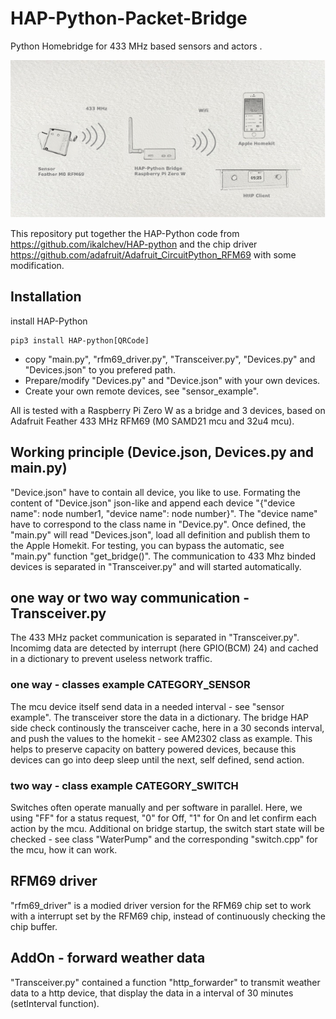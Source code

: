 # HAP-Python-Packet-Bridge

Python Homebridge for 433 MHz based sensors and actors .

![Image of hardware](Image1.png)

This repository put together the HAP-Python code from <https://github.com/ikalchev/HAP-python> and the chip driver  <https://github.com/adafruit/Adafruit_CircuitPython_RFM69> with some modification.

## Installation

install HAP-Python

```
pip3 install HAP-python[QRCode]
```

* copy "main.py", "rfm69_driver.py", "Transceiver.py", "Devices.py" and "Devices.json" to you prefered path.
* Prepare/modify "Devices.py" and "Device.json" with your own devices.
* Create your own remote devices, see "sensor_example".

All is tested with a Raspberry Pi Zero W as a bridge and 3 devices, based on Adafruit Feather 433 MHz RFM69 (M0 SAMD21 mcu and 32u4 mcu).

## Working principle (Device.json, Devices.py and main.py)

"Device.json" have to contain all device, you like to use. Formating the content of "Device.json" json-like and append each device "{"device name": node number1, "device name": node number}". The "device name" have to correspond to the class name in "Device.py". Once defined, the "main.py" will read "Devices.json", load all definition and publish them to the Apple Homekit. For testing, you can bypass the automatic, see "main.py" function "get_bridge()". The communication to 433 Mhz binded devices is separated in "Transceiver.py" and will started automatically.

## one way or two way communication - Transceiver.py

The 433 MHz packet communication is separated in "Transceiver.py". Incomimg data are detected by interrupt (here GPIO(BCM) 24) and cached in a dictionary to prevent useless network traffic.

### one way - classes example CATEGORY_SENSOR

The mcu device itself send data in a needed interval - see "sensor example". The transceiver store the data in a dictionary.
The bridge HAP side check continously the transceiver cache, here in a 30 seconds interval, and push the values to the homekit - see AM2302 class as example. This helps to preserve capacity on battery powered devices, because this devices can go into deep sleep until the next, self defined, send action.

### two way - class example CATEGORY_SWITCH

Switches often operate manually and per software in parallel. Here, we using "FF" for a status request, "0" for Off, "1" for On and let confirm each action by the mcu. Additional on bridge startup, the switch start state will be checked - see class "WaterPump" and the corresponding "switch.cpp" for the mcu, how it can work.

## RFM69 driver

"rfm69_driver" is a modied driver version for the RFM69 chip set to work with a interrupt set by the RFM69 chip, instead of continuously checking the chip buffer.

## AddOn - forward weather data

"Transceiver.py" contained a function "http_forwarder" to transmit weather data to a http device, that display the data in a interval of 30 minutes (setInterval function).
